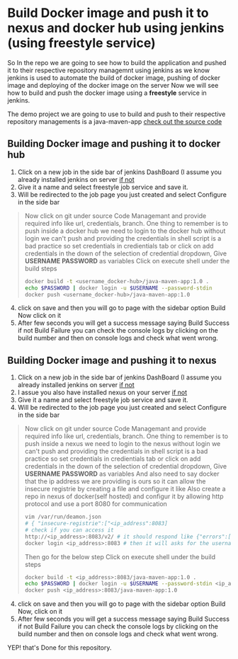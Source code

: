 # Build Docker image and push it to nexus and docker hub using jenkins (using freestyle service)

So In the repo we are going to see how to build the application and pushed it to their respective repository managemnt using jenkins
as we know jenkins is used to automate the build of docker image, pushing of docker image and deploying of the docker image on the server Now we will see how to build and push the docker image using a **freestyle** service in jenkins.

The demo project we are going to use to build and push to their respective repository managements is a java-maven-app
[check out the source code](https://github.com/Hemanth42d/java-maven-app-learning-jenkins.git)

## Building Docker image and pushing it to docker hub

1. Click on a new job in the side bar of jenkins DashBoard (I assume you already installed jenkins on server [if not](https://github.com/Hemanth42d/install-jenkins-on-server.git)
2. Give it a name and select freestyle job service and save it.
3. Will be redirected to the job page you just created and select Configure in the side bar
  > Now click on git under source Code Managemant and provide required info like url, credentials, branch.
  > One thing to remember is to push inside a docker hub we need to login to the docker hub without login we can't push and providing the credentials in shell script is a bad practice so set credentials in credientials tab or click on add credentials in the down of the selection of credential dropdown, Give **USERNAME PASSWORD** as variables
  > Click on execute shell under the build steps
  > ```bash
  > docker build -t <username_docker-hub>/java-maven-app:1.0 .
  > echo $PASSWORD | docker login -u $USERNAME --password-stdin 
  > docker push <username_docker-hub>/java-maven-app:1.0
  > ```
4. click on save and then you will go to page with the sidebar option Build Now click on it
5. After few seconds you will get a success message saying Build Success if not Build Failure you can check the console logs by clicking on the build number and then on console logs and check what went wrong.



## Building Docker image and pushing it to nexus

1. Click on a new job in the side bar of jenkins DashBoard (I assume you already installed jenkins on server [if not](https://github.com/Hemanth42d/install-jenkins-on-server.git)
2. I assue you also have installed nexus on your server [if not](https://github.com/Hemanth42d/nexus-download-on-server.git)
3. Give it a name and select freestyle job service and save it.
4. Will be redirected to the job page you just created and select Configure in the side bar
  > Now click on git under source Code Managemant and provide required info like url, credentials, branch.
  > One thing to remember is to push inside a nexus  we need to login to the nexus without login we can't push and providing the credentials in shell script is a bad practice so set credentials in credientials tab or click on add credentials in the down of the selection of credential dropdown, Give **USERNAME PASSWORD** as variables
  > And also need to say docker that the ip address we are providing is ours so it can allow the insecure registrie by creating a file and configure it like
  > Also create a repo in nexus of docker(self hosted) and configur it by allowing http protocol and use a port 8080 for communication
  >```bash
  >vim /var/run/deamon.json
  > # { "insecure-registrie":["<ip_address":8083]
  ># check if you can access it
  > http://<ip_address>:8083/v2/ # it should respond like {"errors":[{"code":"UNAUTHORIZED","message":"access to the requested resource is not authorized","detail":null}]} it means we are not loged in
  >docker login <ip_address>:8083 # then it will asks for the username and password and it should shows Login Succed!
  >```
  > Then go for the below step 
  > Click on execute shell under the build steps
  > ```bash
  > docker build -t <ip_address>:8083/java-maven-app:1.0 .
  > echo $PASSWORD | docker login -u $USERNAME --password-stdin <ip_address>:8083
  > docker push <ip_address>:8083/java-maven-app:1.0
  > ```
4. click on save and then you will go to page with the sidebar option Build Now, click on it
5. After few seconds you will get a success message saying Build Success if not Build Failure you can check the console logs by clicking on the build number and then on console logs and check what went wrong.

YEP! that's Done for this repository.
  
  

